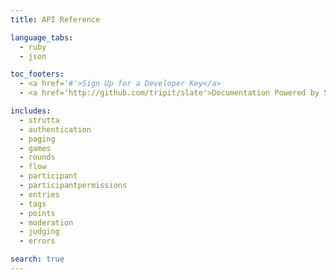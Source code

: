 ```yaml
---
title: API Reference

language_tabs:
  - ruby
  - json

toc_footers:
  - <a href='#'>Sign Up for a Developer Key</a>
  - <a href='http://github.com/tripit/slate'>Documentation Powered by Slate</a>

includes:
  - strutta
  - authentication
  - paging
  - games
  - rounds
  - flow
  - participant
  - participantpermissions
  - entries
  - tags
  - points
  - moderation
  - judging
  - errors

search: true
---
```

